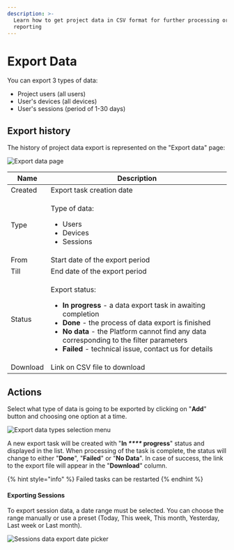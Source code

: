 ```yaml
---
description: >-
  Learn how to get project data in CSV format for further processing or
  reporting
---
```


# Export Data

You can export 3 types of data:

* Project users (all users)&#x20;
* User's devices (all devices)&#x20;
* User's sessions (period of 1-30 days)

## Export history

The history of project data export is represented on the "Export data" page:

![Export data page](../.gitbook/assets/export\_list.png)

| Name     | Description                                                                                                                                                                                                                                                                                                                                                                  |
| -------- | ---------------------------------------------------------------------------------------------------------------------------------------------------------------------------------------------------------------------------------------------------------------------------------------------------------------------------------------------------------------------------- |
| Created  | Export task creation date                                                                                                                                                                                                                                                                                                                                                    |
| Type     | <p>Type of data:</p><ul><li>Users</li><li>Devices</li><li>Sessions</li></ul>                                                                                                                                                                                                                                                                                                 |
| From     | Start date of the export period                                                                                                                                                                                                                                                                                                                                              |
| Till     | End date of the export period                                                                                                                                                                                                                                                                                                                                                |
| Status   | <p>Export status:</p><ul><li><strong>In progress</strong> - a data export task in awaiting completion</li><li><strong>Done</strong> - the process of data export is finished</li><li><strong>No data</strong> - the Platform cannot find any data corresponding to the filter parameters</li><li><strong>Failed</strong> - technical issue, contact us for details</li></ul> |
| Download | Link on CSV file to download                                                                                                                                                                                                                                                                                                                                                 |

## Actions

Select what type of data is going to be exported by clicking on "**Add**" button and choosing one option at a time.

![Export data types selection menu](../.gitbook/assets/select\_type\_data\_export.png)

A new export task will be created with "**In **_****_** progress**" status and displayed in the list. When processing of the task is complete, the status will change to either "**Done**", "**Failed**" or "**No Data**". In case of success, the link to the export file will appear in the "**Download**" column.

{% hint style="info" %}
Failed tasks can be restarted
{% endhint %}

#### **Exporting Sessions**

To export session data, a date range must be selected. You can choose the range manually or use a preset (Today, This week, This month, Yesterday, Last week or Last month). &#x20;

![Sessions data export date picker](../.gitbook/assets/export\_sessions.png)
